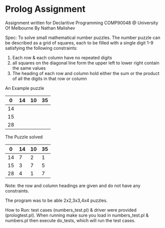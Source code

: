 # Prolog Assignment
Assignment written for Declaritive Programming COMP90048 @ University Of Melbourne
By Nathan Malishev

Spec:
To solve small mathematical number puzzles. The number puzzle can be described as a grid of squares, each to be filled with a single digit 1-9 satisfying the following constraints:
<ol>
	<li>Each row & each column have no repeated digits</li>
	<li>all squares on the diagonal line form the upper left to lower right contain the same values</li>
	<li>The heading of each row and column hold either the sum or the product of all the digits in that row or column</li>
	</ol>

An Example puzzle               

| 0  | 14 | 10 | 35 |          
|----|----|----|----|                             
| 14 |    |    |    |          
| 15 |    |    |    |           
| 28 |    |    |    |      

The Puzzle solved 

| 0  | 14 | 10 | 35 |          
|----|----|----|----|                             
| 14 |  7 | 2  | 1  |          
| 15 |  3 | 7  | 5  |           
| 28 |  4 | 1  | 7  | 

Note: the row and column headings are given and do not have any constraints.

The program was to be able 2x2,3x3,4x4 puzzles.

How to Run:
test cases (numbers\_test.pl) & driver were provided (prologtest.pl). When running make sure you load in numbers\_test.pl & numbers.pl then execute do\_tests, which will run the test cases.



